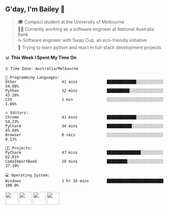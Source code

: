 ## G'day, I'm Bailey 👋

> 🎓 Compsci student at the University of Melbourne <br>
> 👨‍💻 Currently working as a software engineer at National Australia Bank <br>
> ☕️ Software engineer with Swap Cup, an eco-friendly initiative <br>
> 🌱 Trying to learn python and react in full-stack development projects

<!--START_SECTION:waka-->
📊 **This Week I Spent My Time On** 

```text
⌚︎ Time Zone: Australia/Melbourne

💬 Programming Languages: 
Other                    41 mins             █████████████░░░░░░░░░░░░   54.88% 
Python                   32 mins             ██████████░░░░░░░░░░░░░░░   43.26% 
CSV                      1 min               ░░░░░░░░░░░░░░░░░░░░░░░░░   1.86%

🔥 Editors: 
Chrome                   41 mins             █████████████░░░░░░░░░░░░   54.23% 
PyCharm                  34 mins             ███████████░░░░░░░░░░░░░░   45.64% 
Browser                  0 secs              ░░░░░░░░░░░░░░░░░░░░░░░░░   0.13%

🐱‍💻 Projects: 
PyCharm                  47 mins             ███████████████░░░░░░░░░░   62.81% 
CodaImportBank           28 mins             █████████░░░░░░░░░░░░░░░░   37.19%

💻 Operating System: 
Windows                  1 hr 16 mins        █████████████████████████   100.0%

```


<!--END_SECTION:waka-->

[<img height="40px" src="https://img.icons8.com/ios-filled/2x/linkedin.png">](https://linkedin.com/in/baileybutler1)
[<img height="40px" src="https://img.icons8.com/ios-filled/2x/github.png">](https://github.com/baely)
[<img height="40px" src="https://img.icons8.com/ios-filled/2x/salesforce.png">](https://trailblazer.me/id/baileybutler)
[<img height="40px" src="https://img.icons8.com/ios-filled/2x/instagram.png">](https://instagram.com/bae1y)
